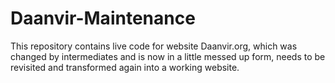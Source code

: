 # Daanvir-Maintenance
This repository contains live code for website Daanvir.org, which was changed by intermediates and is now in a little messed up form, needs to be revisited and transformed again into a working website.
